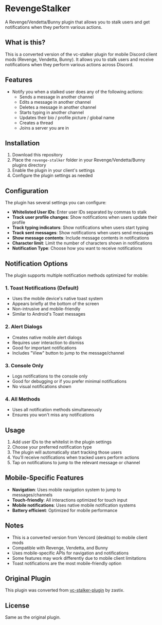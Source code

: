 # RevengeStalker

A Revenge/Vendetta/Bunny plugin that allows you to stalk users and get notifications when they perform various actions.

## What is this?

This is a converted version of the vc-stalker plugin for mobile Discord client mods (Revenge, Vendetta, Bunny). It allows you to stalk users and receive notifications when they perform various actions across Discord.

## Features

- Notify you when a stalked user does any of the following actions:
  - Sends a message in another channel
  - Edits a message in another channel
  - Deletes a message in another channel
  - Starts typing in another channel
  - Updates their bio / profile picture / global name
  - Creates a thread
  - Joins a server you are in

## Installation

1. Download this repository
2. Place the `revenge-stalker` folder in your Revenge/Vendetta/Bunny plugins directory
3. Enable the plugin in your client's settings
4. Configure the plugin settings as needed

## Configuration

The plugin has several settings you can configure:

- **Whitelisted User IDs**: Enter user IDs separated by commas to stalk
- **Track user profile changes**: Show notifications when users update their profile
- **Track typing indicators**: Show notifications when users start typing
- **Track sent messages**: Show notifications when users send messages
- **Show message contents**: Include message contents in notifications
- **Character limit**: Limit the number of characters shown in notifications
- **Notification Type**: Choose how you want to receive notifications

## Notification Options

The plugin supports multiple notification methods optimized for mobile:

### 1. Toast Notifications (Default)
- Uses the mobile device's native toast system
- Appears briefly at the bottom of the screen
- Non-intrusive and mobile-friendly
- Similar to Android's Toast messages

### 2. Alert Dialogs
- Creates native mobile alert dialogs
- Requires user interaction to dismiss
- Good for important notifications
- Includes "View" button to jump to the message/channel

### 3. Console Only
- Logs notifications to the console only
- Good for debugging or if you prefer minimal notifications
- No visual notifications shown

### 4. All Methods
- Uses all notification methods simultaneously
- Ensures you won't miss any notifications

## Usage

1. Add user IDs to the whitelist in the plugin settings
2. Choose your preferred notification type
3. The plugin will automatically start tracking those users
4. You'll receive notifications when tracked users perform actions
5. Tap on notifications to jump to the relevant message or channel

## Mobile-Specific Features

- **Navigation**: Uses mobile navigation system to jump to messages/channels
- **Touch-friendly**: All interactions optimized for touch input
- **Mobile notifications**: Uses native mobile notification systems
- **Battery efficient**: Optimized for mobile performance

## Notes

- This is a converted version from Vencord (desktop) to mobile client mods
- Compatible with Revenge, Vendetta, and Bunny
- Uses mobile-specific APIs for navigation and notifications
- Some features may work differently due to mobile client limitations
- Toast notifications are the most mobile-friendly option

## Original Plugin

This plugin was converted from [vc-stalker-plugin](https://github.com/zastix/vc-stalker-plugin) by zastix.

## License

Same as the original plugin. 